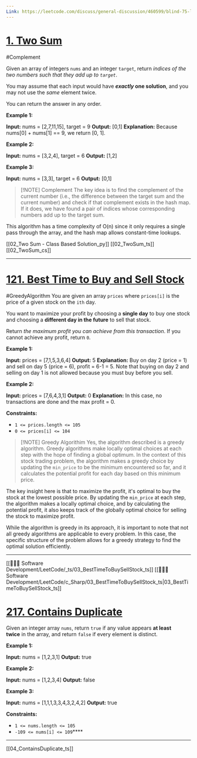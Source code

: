 ```yaml
---
Link: https://leetcode.com/discuss/general-discussion/460599/blind-75-leetcode-questions
---
```

#  [1. Two Sum](https://leetcode.com/problems/two-sum/)

#Complement

Given an array of integers `nums` and an integer `target`, return _indices of the two numbers such that they add up to `target`_.

You may assume that each input would have **_exactly_ one solution**, and you may not use the _same_ element twice.

You can return the answer in any order.

**Example 1:**

**Input:** nums = [2,7,11,15], target = 9
**Output:** [0,1]
**Explanation:** Because nums[0] + nums[1] == 9, we return [0, 1].

**Example 2:**

**Input:** nums = [3,2,4], target = 6
**Output:** [1,2]

**Example 3:**

**Input:** nums = [3,3], target = 6
**Output:** [0,1]



> [!NOTE] Complement
> The key idea is to find the complement of the current number (i.e., the difference between the target sum and the current number) and check if that complement exists in the hash map. If it does, we have found a pair of indices whose corresponding numbers add up to the target sum.

This algorithm has a time complexity of O(n) since it only requires a single pass through the array, and the hash map allows constant-time lookups.


[[02_Two Sum - Class Based Solution_py]]
[[02_TwoSum_ts]]
[[02_TwoSum_cs]]

---
#   [121. Best Time to Buy and Sell Stock](https://leetcode.com/problems/best-time-to-buy-and-sell-stock/)

#GreedyAlgorithm 
You are given an array `prices` where `prices[i]` is the price of a given stock on the `ith` day.

You want to maximize your profit by choosing a **single day** to buy one stock and choosing a **different day in the future** to sell that stock.

Return _the maximum profit you can achieve from this transaction_. If you cannot achieve any profit, return `0`.

**Example 1:**

**Input:** prices = [7,1,5,3,6,4]
**Output:** 5
**Explanation:** Buy on day 2 (price = 1) and sell on day 5 (price = 6), profit = 6-1 = 5.
Note that buying on day 2 and selling on day 1 is not allowed because you must buy before you sell.

**Example 2:**

**Input:** prices = [7,6,4,3,1]
**Output:** 0
**Explanation:** In this case, no transactions are done and the max profit = 0.

**Constraints:**

- `1 <= prices.length <= 105`
- `0 <= prices[i] <= 104`


> [!NOTE] Greedy Algorithim
> Yes, the algorithm described is a greedy algorithm. Greedy algorithms make locally optimal choices at each step with the hope of finding a global optimum. In the context of this stock trading problem, the algorithm makes a greedy choice by updating the `min_price` to be the minimum encountered so far, and it calculates the potential profit for each day based on this minimum price.

The key insight here is that to maximize the profit, it's optimal to buy the stock at the lowest possible price. By updating the `min_price` at each step, the algorithm makes a locally optimal choice, and by calculating the potential profit, it also keeps track of the globally optimal choice for selling the stock to maximize profit.

While the algorithm is greedy in its approach, it is important to note that not all greedy algorithms are applicable to every problem. In this case, the specific structure of the problem allows for a greedy strategy to find the optimal solution efficiently.

---

[[🧑🏾‍💻 Software Development/LeetCode/_ts/03_BestTimeToBuySellStock_ts]]
[[🧑🏾‍💻 Software Development/LeetCode/c_Sharp/03_BestTimeToBuySellStock_ts|03_BestTimeToBuySellStock_ts]]
# [217. Contains Duplicate](https://leetcode.com/problems/contains-duplicate/)

Given an integer array `nums`, return `true` if any value appears **at least twice** in the array, and return `false` if every element is distinct.

**Example 1:**

**Input:** nums = [1,2,3,1]
**Output:** true


**Example 2:**

**Input:** nums = [1,2,3,4]
**Output:** false

**Example 3:**

**Input:** nums = [1,1,1,3,3,4,3,2,4,2]
**Output:** true

**Constraints:**

- `1 <= nums.length <= 105`
- `-109 <= nums[i] <= 109`****
---
[[04_ContainsDuplicate_ts]]
